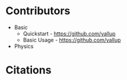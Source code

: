 # Contributors

- Basic
    - Quickstart - https://github.com/yallup
    - Basic Usage - https://github.com/yallup
- Physics



# Citations

```{bibliography}
```